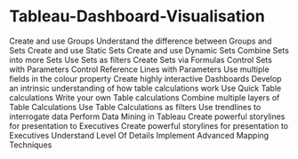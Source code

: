 # Tableau-Dashboard-Visualisation

Create and use Groups
Understand the difference between Groups and Sets
Create and use Static Sets
Create and use Dynamic Sets
Combine Sets into more Sets
Use Sets as filters
Create Sets via Formulas
Control Sets with Parameters
Control Reference Lines with Parameters
Use multiple fields in the colour property
Create highly interactive Dashboards
Develop an intrinsic understanding of how table calculations work
Use Quick Table calculations
Write your own Table calculations
Combine multiple layers of Table Calculations
Use Table Calculations as filters
Use trendlines to interrogate data
Perform Data Mining in Tableau
Create powerful storylines for presentation to Executives
Create powerful storylines for presentation to Executives
Understand Level Of Details
Implement Advanced Mapping Techniques
